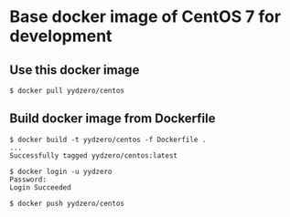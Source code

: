 # Base docker image of CentOS 7 for development

## Use this docker image

    $ docker pull yydzero/centos

## Build docker image from Dockerfile

    $ docker build -t yydzero/centos -f Dockerfile .
    ...
    Successfully tagged yydzero/centos:latest

    $ docker login -u yydzero
    Password:
    Login Succeeded

    $ docker push yydzero/centos
